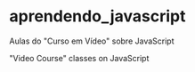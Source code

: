 # aprendendo_javascript
Aulas do "Curso em Vídeo" sobre JavaScript

"Video Course" classes on JavaScript

